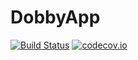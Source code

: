 # DobbyApp


[![Build Status](https://circleci.com/gh/MarieKristin/DobbyApp/tree/CIrcleCI.svg?style=shield&circle-token=:circle-token)](https://circleci.com/gh/MarieKristin/DobbyApp) [![codecov.io](https://codecov.io/github/MarieKristin/DobbyApp/coverage.svg?branch=CIrcleCI)](https://codecov.io/github/MarieKristin/DobbyApp?branch=CIrcleCI)


